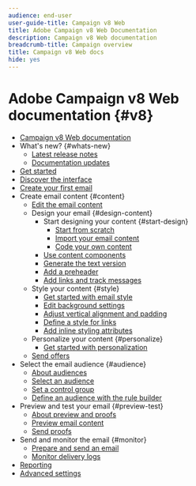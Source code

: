 ```yaml
---
audience: end-user
user-guide-title: Campaign v8 Web
title: Adobe Campaign v8 Web Documentation
description: Campaign v8 Web documentation
breadcrumb-title: Campaign overview
title: Campaign v8 Web docs
hide: yes
---
```


# Adobe Campaign v8 Web documentation {#v8}

+ [Campaign v8 Web documentation](campaign-web-home.md)
+ What's new? {#whats-new}
  + [Latest release notes](rn/release-notes.md)
  + [Documentation updates](rn/documentation-updates.md)
+ [Get started](get-started/get-started.md)
+ [Discover the interface](get-started/user-interface.md)
+ [Create your first email](email/create-email.md)
+ Create email content {#content}
  + [Edit the email content](content/edit-content.md)
  + Design your email {#design-content}
    + Start designing your content {#start-design}
      + [Start from scratch ](content/create-email-content.md)
      + [Import your email content](content/existing-content.md)
      + [Code your own content](content/code-content.md)
    + [Use content components](content/content-components.md)
    + [Generate the text version](content/text-version-email.md)
    + [Add a preheader](content/preheader.md)
    + [Add links and track messages](content/message-tracking.md)    
  + Style your content {#style}
    + [Get started with email style](content/get-started-email-style.md)
    + [Edit background settings](content/backgrounds.md)
    + [Adjust vertical alignment and padding](content/alignment-and-padding.md)
    + [Define a style for links](content/styling-links.md)
    + [Add inline styling attributes](content/inline-styling.md)
  + Personalize your content {#personalize}
    + [Get started with personalization](personalization/personalize.md)
  + [Send offers](content/offers.md)
+ Select the email audience {#audience}
  + [About audiences](audience/about-audiences.md)
  + [Select an audience](audience/add-audience.md)
  + [Set a control group](audience/control-group.md)
  + [Define an audience with the rule builder](audience/segment-builder.md)
+ Preview and test your email {#preview-test}
  + [About preview and proofs](preview-test/preview-test.md) 
  + [Preview email content](preview-test/preview-content.md)
  + [Send proofs](preview-test/proofs.md)
+ Send and monitor the email {#monitor}
  + [Prepare and send an email](monitor/prepare-send.md)
  + [Monitor delivery logs](monitor/delivery-logs.md)
+ [Reporting](reporting/reports.md)
+ [Advanced settings](advanced-settings/delivery-settings.md)